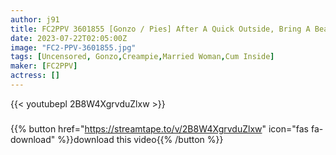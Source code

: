 ```yaml
---
author: j91
title: FC2PPV 3601855 [Gonzo / Pies] After A Quick Outside, Bring A Beautiful Married Woman Into The Room And Cum Inside
date: 2023-07-22T02:05:00Z
image: "FC2-PPV-3601855.jpg"
tags: [Uncensored, Gonzo,Creampie,Married Woman,Cum Inside]
maker: [FC2PPV]
actress: []
---
```



{{< youtubepl 2B8W4XgrvduZlxw >}}
###

{{% button href="https://streamtape.to/v/2B8W4XgrvduZlxw" icon="fas fa-download" %}}download this video{{% /button %}}


